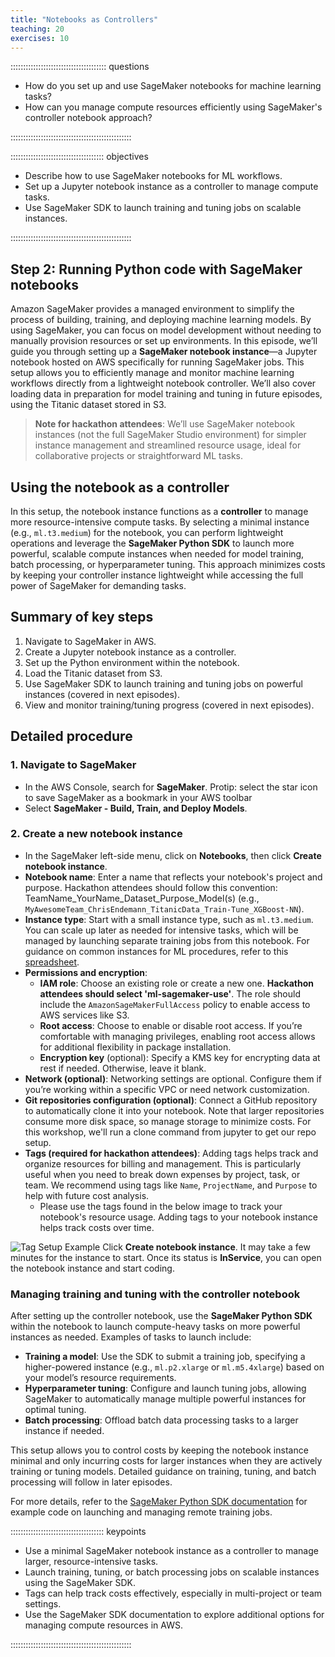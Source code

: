 ```yaml
---
title: "Notebooks as Controllers"
teaching: 20
exercises: 10
---
```


:::::::::::::::::::::::::::::::::::::: questions 

- How do you set up and use SageMaker notebooks for machine learning tasks?
- How can you manage compute resources efficiently using SageMaker's controller notebook approach?

::::::::::::::::::::::::::::::::::::::::::::::::

::::::::::::::::::::::::::::::::::::: objectives

- Describe how to use SageMaker notebooks for ML workflows.
- Set up a Jupyter notebook instance as a controller to manage compute tasks.
- Use SageMaker SDK to launch training and tuning jobs on scalable instances.

::::::::::::::::::::::::::::::::::::::::::::::::

## Step 2: Running Python code with SageMaker notebooks

Amazon SageMaker provides a managed environment to simplify the process of building, training, and deploying machine learning models. By using SageMaker, you can focus on model development without needing to manually provision resources or set up environments. In this episode, we’ll guide you through setting up a **SageMaker notebook instance**—a Jupyter notebook hosted on AWS specifically for running SageMaker jobs. This setup allows you to efficiently manage and monitor machine learning workflows directly from a lightweight notebook controller. We’ll also cover loading data in preparation for model training and tuning in future episodes, using the Titanic dataset stored in S3.

> **Note for hackathon attendees**: We’ll use SageMaker notebook instances (not the full SageMaker Studio environment) for simpler instance management and streamlined resource usage, ideal for collaborative projects or straightforward ML tasks.

## Using the notebook as a controller

In this setup, the notebook instance functions as a **controller** to manage more resource-intensive compute tasks. By selecting a minimal instance (e.g., `ml.t3.medium`) for the notebook, you can perform lightweight operations and leverage the **SageMaker Python SDK** to launch more powerful, scalable compute instances when needed for model training, batch processing, or hyperparameter tuning. This approach minimizes costs by keeping your controller instance lightweight while accessing the full power of SageMaker for demanding tasks.

## Summary of key steps
1. Navigate to SageMaker in AWS.
2. Create a Jupyter notebook instance as a controller.
3. Set up the Python environment within the notebook.
4. Load the Titanic dataset from S3.
5. Use SageMaker SDK to launch training and tuning jobs on powerful instances (covered in next episodes).
6. View and monitor training/tuning progress (covered in next episodes).

## Detailed procedure

### 1. Navigate to SageMaker
- In the AWS Console, search for **SageMaker**. Protip: select the star icon to save SageMaker as a bookmark in your AWS toolbar 
- Select **SageMaker - Build, Train, and Deploy Models**.

### 2. Create a new notebook instance
- In the SageMaker left-side menu, click on **Notebooks**, then click **Create notebook instance**.
- **Notebook name**: Enter a name that reflects your notebook's project and purpose. Hackathon attendees should follow this convention: TeamName_YourName_Dataset_Purpose_Model(s) (e.g., `MyAwesomeTeam_ChrisEndemann_TitanicData_Train-Tune_XGBoost-NN`).
- **Instance type**: Start with a small instance type, such as `ml.t3.medium`. You can scale up later as needed for intensive tasks, which will be managed by launching separate training jobs from this notebook. For guidance on common instances for ML procedures, refer to this [spreadsheet](https://docs.google.com/spreadsheets/d/1uPT4ZAYl_onIl7zIjv5oEAdwy4Hdn6eiA9wVfOBbHmY/edit?usp=sharing).
- **Permissions and encryption**:
   - **IAM role**: Choose an existing role or create a new one. **Hackathon attendees should select 'ml-sagemaker-use'**. The role should include the `AmazonSageMakerFullAccess` policy to enable access to AWS services like S3.
   - **Root access**: Choose to enable or disable root access. If you’re comfortable with managing privileges, enabling root access allows for additional flexibility in package installation.
   - **Encryption key** (optional): Specify a KMS key for encrypting data at rest if needed. Otherwise, leave it blank.
- **Network (optional)**: Networking settings are optional. Configure them if you’re working within a specific VPC or need network customization.
- **Git repositories configuration (optional)**: Connect a GitHub repository to automatically clone it into your notebook. Note that larger repositories consume more disk space, so manage storage to minimize costs. For this workshop, we'll run a clone command from jupyter to get our repo setup.
- **Tags (required for hackathon attendees)**: Adding tags helps track and organize resources for billing and management. This is particularly useful when you need to break down expenses by project, task, or team. We recommend using tags like `Name`, `ProjectName`, and `Purpose` to help with future cost analysis.
   - Please use the tags found in the below image to track your notebook's resource usage.
Adding tags to your notebook instance helps track costs over time. 

![Tag Setup Example](https://raw.githubusercontent.com/UW-Madison-DataScience/ml-with-aws-sagemaker/main/images/notebook_tags.PNG)
Click **Create notebook instance**. It may take a few minutes for the instance to start. Once its status is **InService**, you can open the notebook instance and start coding.

### Managing training and tuning with the controller notebook

After setting up the controller notebook, use the **SageMaker Python SDK** within the notebook to launch compute-heavy tasks on more powerful instances as needed. Examples of tasks to launch include:

- **Training a model**: Use the SDK to submit a training job, specifying a higher-powered instance (e.g., `ml.p2.xlarge` or `ml.m5.4xlarge`) based on your model’s resource requirements.
- **Hyperparameter tuning**: Configure and launch tuning jobs, allowing SageMaker to automatically manage multiple powerful instances for optimal tuning.
- **Batch processing**: Offload batch data processing tasks to a larger instance if needed.

This setup allows you to control costs by keeping the notebook instance minimal and only incurring costs for larger instances when they are actively training or tuning models. Detailed guidance on training, tuning, and batch processing will follow in later episodes.

For more details, refer to the [SageMaker Python SDK documentation](https://sagemaker.readthedocs.io/) for example code on launching and managing remote training jobs.

::::::::::::::::::::::::::::::::::::: keypoints 

- Use a minimal SageMaker notebook instance as a controller to manage larger, resource-intensive tasks.
- Launch training, tuning, or batch processing jobs on scalable instances using the SageMaker SDK.
- Tags can help track costs effectively, especially in multi-project or team settings.
- Use the SageMaker SDK documentation to explore additional options for managing compute resources in AWS.

::::::::::::::::::::::::::::::::::::::::::::::::
